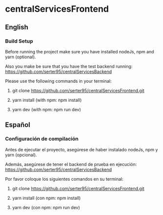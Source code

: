 # centralServicesFrontend

## English

### Build Setup

Before running the project make sure you have installed nodeJs, npm and yarn (optional).  

Also you make be sure that you have the test backend running: https://github.com/serter95/centralServicesBackend  

Please use the following commands in your terminal:

1. git clone https://github.com/serter95/centralServicesFrontend.git

2. yarn install (with npm: npm install)

3. yarn dev (with npm: npm run dev)

## Español

### Configuración de compilación

Antes de ejecutar el proyecto, asegúrese de haber instalado nodeJs, npm y yarn (opcional).  

Además, asegúrese de tener el backend de prueba en ejecución: https://github.com/serter95/centralServicesBackend  

Por favor coloque los siguientes comandos en su terminal:

1. git clone https://github.com/serter95/centralServicesFrontend.git

2. yarn install (con npm: npm install)

3. yarn dev (con npm: npm run dev)